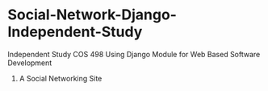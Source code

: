 # Social-Network-Django-Independent-Study

Independent Study COS 498 Using Django Module for Web Based Software Development

1. A Social Networking Site
